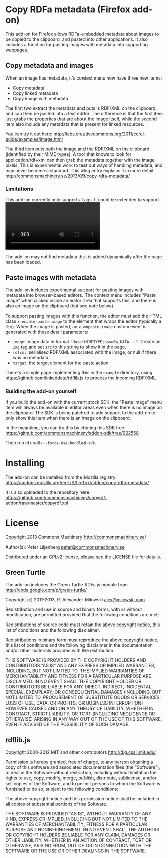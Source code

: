 Copy RDFa metadata (Firefox add-on)
===================================

This add-on for Firefox allows RDFa-embedded metadata about images to
be copied to the clipboard, and pasted into other applications.  It
also includes a function for pasting images with metadata into
supporting webpages.


Copy metadata and images
------------------------

When an image has metadata, it's context menu now have three new
items:

* Copy metadata
* Copy linked metadata
* Copy image with metadata

The first two extract the metadata and puts is RDF/XML on the
clipboard, and can then be pasted into a text editor.  The difference
is that the first item just grabs the properties that are about the
image itself, while the second item also include any metadata that is
present for linked resources.

You can try it out here:
http://labs.creativecommons.org/2011/ccrel-guide/examples/image.html


The third item puts both the image and the RDF/XML on the clipboard
(identified by their MIME types).  A tool that knows to look for
application/rdf+xml can then grab the metadata together with the image
pixels.  This is experimental work to test out ways of handling
metadata, and may never become a standard.  This blog entry explains
it in more detail:
http://commonsmachinery.se/2013/09/copy-rdfa-metadata/


### Limitations

This add-on currently only supports <img> tags.  It could be extended
to support <video> and <audio> too by improving the context script.

The add-on may not find metadata that is added dynamically after the
page has been loaded.


Paste images with metadata
--------------------------

The add-on includes experimental support for pasting images with
metadata into browser-based editors.  The context menu includes "Paste
image" when clicked inside an editor area that supports this, and
there is also an image on the clipboard (but see note below).

To support pasting images with this function, the editor must add the
HTML class `x-enable-paste-image` to the element that wraps the editor
(typically a `div`).  When the image is pasted, an `x-onpaste-image`
custom event is generated with these detail parameters:

* `image`: image data in format `"data:MIMETYPE;base64,DATA..."`.
   Create an `img` tag and set `src` to this string to show it in the
   page.
* `rdfxml`: serialised RDF/XML associated with the image, or null if
   there was no metadata.
* `target`: the target element for the paste action

There's a simple page implementing this in the `example` directory,
using https://github.com/linkeddata/rdflib.js to process the incoming
RDF/XML.


### Building the add-on yourself

If you build the add-on with the current stock SDK, the "Paste image"
menu item will always be available in editor areas even when there is
no image on the clipboard.  The SDK is being patched to add support to
the add-on to only show this item when there is an image on the
clipboard.

In the meantime, you can try this by cloning this SDK tree:
https://github.com/commonsmachinery/addon-sdk/tree/922558

Then run cfx with `--force-use-bundled-sdk`.


Installing
==========

The add-on can be installed from the Mozilla registry:
https://addons.mozilla.org/en-US/firefox/addon/copy-rdfa-metadata/

It is also uploaded to the repository here:
https://github.com/commonsmachinery/copyrdf-addon/raw/master/copyrdf.xpi


License
=======

Copyright 2013 Commons Machinery http://commonsmachinery.se/

Author(s): Peter Liljenberg <peter@commonsmachinery.se>

Distributed under an GPLv2 license, please see the LICENSE file for
details.


Green Turtle
------------

The add-on includes the Green Turtle RDFa.js module from
http://code.google.com/p/green-turtle/

Copyright (c) 2011-2013, R. Alexander Milowski <alex@milowski.com>

Redistribution and use in source and binary forms, with or without
modification, are permitted provided that the following conditions are
met:

Redistributions of source code must retain the above copyright notice,
this list of conditions and the following disclaimer.

Redistributions in binary form must reproduce the above copyright
notice, this list of conditions and the following disclaimer in the
documentation and/or other materials provided with the distribution.

THIS SOFTWARE IS PROVIDED BY THE COPYRIGHT HOLDERS AND CONTRIBUTORS
"AS IS" AND ANY EXPRESS OR IMPLIED WARRANTIES, INCLUDING, BUT NOT
LIMITED TO, THE IMPLIED WARRANTIES OF MERCHANTABILITY AND FITNESS FOR
A PARTICULAR PURPOSE ARE DISCLAIMED. IN NO EVENT SHALL THE COPYRIGHT
HOLDER OR CONTRIBUTORS BE LIABLE FOR ANY DIRECT, INDIRECT, INCIDENTAL,
SPECIAL, EXEMPLARY, OR CONSEQUENTIAL DAMAGES (INCLUDING, BUT NOT
LIMITED TO, PROCUREMENT OF SUBSTITUTE GOODS OR SERVICES; LOSS OF USE,
DATA, OR PROFITS; OR BUSINESS INTERRUPTION) HOWEVER CAUSED AND ON ANY
THEORY OF LIABILITY, WHETHER IN CONTRACT, STRICT LIABILITY, OR TORT
(INCLUDING NEGLIGENCE OR OTHERWISE) ARISING IN ANY WAY OUT OF THE USE
OF THIS SOFTWARE, EVEN IF ADVISED OF THE POSSIBILITY OF SUCH DAMAGE.


rdflib.js
---------

Copyright 2000-2012 MIT and other contributors
http://dig.csail.mit.edu/

Permission is hereby granted, free of charge, to any person obtaining
a copy of this software and associated documentation files (the
"Software"), to deal in the Software without restriction, including
without limitation the rights to use, copy, modify, merge, publish,
distribute, sublicense, and/or sell copies of the Software, and to
permit persons to whom the Software is furnished to do so, subject to
the following conditions:

The above copyright notice and this permission notice shall be
included in all copies or substantial portions of the Software.

THE SOFTWARE IS PROVIDED "AS IS", WITHOUT WARRANTY OF ANY KIND,
EXPRESS OR IMPLIED, INCLUDING BUT NOT LIMITED TO THE WARRANTIES OF
MERCHANTABILITY, FITNESS FOR A PARTICULAR PURPOSE AND
NONINFRINGEMENT. IN NO EVENT SHALL THE AUTHORS OR COPYRIGHT HOLDERS BE
LIABLE FOR ANY CLAIM, DAMAGES OR OTHER LIABILITY, WHETHER IN AN ACTION
OF CONTRACT, TORT OR OTHERWISE, ARISING FROM, OUT OF OR IN CONNECTION
WITH THE SOFTWARE OR THE USE OR OTHER DEALINGS IN THE SOFTWARE.
